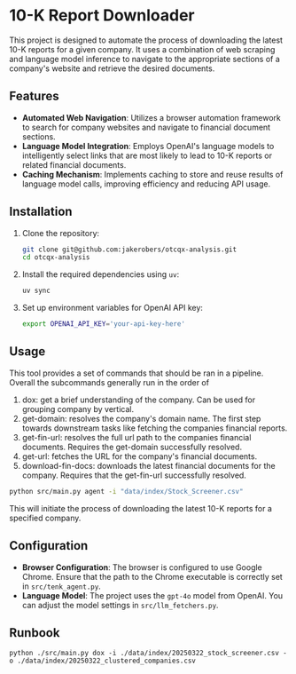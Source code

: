 # 10-K Report Downloader

This project is designed to automate the process of downloading the latest
10-K reports for a given company. It uses a combination of web scraping and
language model inference to navigate to the appropriate sections of a
company's website and retrieve the desired documents.

## Features

- **Automated Web Navigation**: Utilizes a browser automation framework to
  search for company websites and navigate to financial document sections.
- **Language Model Integration**: Employs OpenAI's language models to
  intelligently select links that are most likely to lead to 10-K reports
  or related financial documents.
- **Caching Mechanism**: Implements caching to store and reuse results of
  language model calls, improving efficiency and reducing API usage.

## Installation

1. Clone the repository:
   ```bash
   git clone git@github.com:jakerobers/otcqx-analysis.git
   cd otcqx-analysis
   ```

2. Install the required dependencies using `uv`:
   ```bash
   uv sync
   ```

3. Set up environment variables for OpenAI API key:
   ```bash
   export OPENAI_API_KEY='your-api-key-here'
   ```

## Usage

This tool provides a set of commands that should be ran in a pipeline.
Overall the subcommands generally run in the order of
1. dox: get a brief understanding of the company. Can be used for grouping
   company by vertical.
2. get-domain: resolves the company's domain name. The first step towards
   downstream tasks like fetching the companies financial reports.
3. get-fin-url: resolves the full url path to the companies financial
   documents. Requires the get-domain successfully resolved.
4. get-url: fetches the URL for the company's financial documents.
5. download-fin-docs: downloads the latest financial documents for the
   company. Requires that the get-fin-url successfully resolved.

```bash
python src/main.py agent -i "data/index/Stock_Screener.csv"
```

This will initiate the process of downloading the latest 10-K reports for a specified company.

## Configuration

- **Browser Configuration**: The browser is configured to use Google
  Chrome. Ensure that the path to the Chrome executable is correctly set in
  `src/tenk_agent.py`.
- **Language Model**: The project uses the `gpt-4o` model from OpenAI. You
  can adjust the model settings in `src/llm_fetchers.py`.

## Runbook


```
python ./src/main.py dox -i ./data/index/20250322_stock_screener.csv -o ./data/index/20250322_clustered_companies.csv
```
